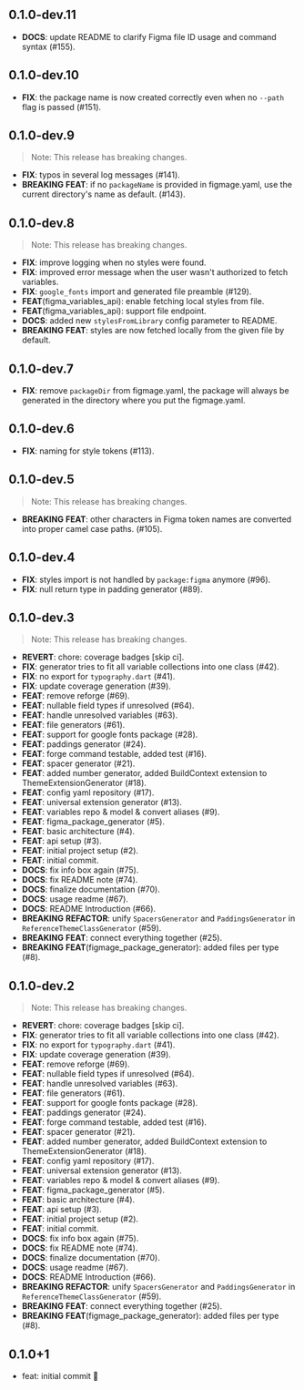 ## 0.1.0-dev.11

 - **DOCS**: update README to clarify Figma file ID usage and command syntax (#155).

## 0.1.0-dev.10

 - **FIX**: the package name is now created correctly even when no `--path` flag is passed (#151).

## 0.1.0-dev.9

> Note: This release has breaking changes.

 - **FIX**: typos in several log messages (#141).
 - **BREAKING** **FEAT**: if no `packageName` is provided in figmage.yaml, use the current directory's name as default. (#143).

## 0.1.0-dev.8

> Note: This release has breaking changes.

 - **FIX**: improve logging when no styles were found.
 - **FIX**: improved error message when the user wasn't authorized to fetch variables.
 - **FIX**: `google_fonts` import and generated file preamble (#129).
 - **FEAT**(figma_variables_api): enable fetching local styles from file.
 - **FEAT**(figma_variables_api): support file endpoint.
 - **DOCS**: added new `stylesFromLibrary` config parameter to README.
 - **BREAKING** **FEAT**: styles are now fetched locally from the given file by default.

## 0.1.0-dev.7

 - **FIX**: remove `packageDir` from figmage.yaml, the package will always be generated in the directory where you put the figmage.yaml.

## 0.1.0-dev.6

 - **FIX**: naming for style tokens (#113).

## 0.1.0-dev.5

> Note: This release has breaking changes.

 - **BREAKING** **FEAT**: other characters in Figma token names are converted into proper camel case paths. (#105).

## 0.1.0-dev.4

 - **FIX**: styles import is not handled by `package:figma` anymore (#96).
 - **FIX**: null return type in padding generator (#89).

## 0.1.0-dev.3

> Note: This release has breaking changes.

 - **REVERT**: chore: coverage badges [skip ci].
 - **FIX**: generator tries to fit all variable collections into one class (#42).
 - **FIX**: no export for `typography.dart` (#41).
 - **FIX**: update coverage generation (#39).
 - **FEAT**: remove reforge (#69).
 - **FEAT**: nullable field types if unresolved (#64).
 - **FEAT**: handle unresolved variables (#63).
 - **FEAT**: file generators (#61).
 - **FEAT**: support for google fonts package (#28).
 - **FEAT**: paddings generator (#24).
 - **FEAT**: forge command testable, added test (#16).
 - **FEAT**: spacer generator (#21).
 - **FEAT**: added number generator, added BuildContext extension to ThemeExtensionGenerator (#18).
 - **FEAT**: config yaml repository (#17).
 - **FEAT**: universal extension generator (#13).
 - **FEAT**: variables repo & model & convert aliases (#9).
 - **FEAT**: figma_package_generator (#5).
 - **FEAT**: basic architecture (#4).
 - **FEAT**: api setup (#3).
 - **FEAT**: initial project setup (#2).
 - **FEAT**: initial commit.
 - **DOCS**: fix info box again (#75).
 - **DOCS**: fix README note (#74).
 - **DOCS**: finalize documentation (#70).
 - **DOCS**: usage readme (#67).
 - **DOCS**: README Introduction (#66).
 - **BREAKING** **REFACTOR**: unify `SpacersGenerator` and `PaddingsGenerator` in `ReferenceThemeClassGenerator` (#59).
 - **BREAKING** **FEAT**: connect everything together (#25).
 - **BREAKING** **FEAT**(figmage_package_generator): added files per type (#8).

## 0.1.0-dev.2

> Note: This release has breaking changes.

 - **REVERT**: chore: coverage badges [skip ci].
 - **FIX**: generator tries to fit all variable collections into one class (#42).
 - **FIX**: no export for `typography.dart` (#41).
 - **FIX**: update coverage generation (#39).
 - **FEAT**: remove reforge (#69).
 - **FEAT**: nullable field types if unresolved (#64).
 - **FEAT**: handle unresolved variables (#63).
 - **FEAT**: file generators (#61).
 - **FEAT**: support for google fonts package (#28).
 - **FEAT**: paddings generator (#24).
 - **FEAT**: forge command testable, added test (#16).
 - **FEAT**: spacer generator (#21).
 - **FEAT**: added number generator, added BuildContext extension to ThemeExtensionGenerator (#18).
 - **FEAT**: config yaml repository (#17).
 - **FEAT**: universal extension generator (#13).
 - **FEAT**: variables repo & model & convert aliases (#9).
 - **FEAT**: figma_package_generator (#5).
 - **FEAT**: basic architecture (#4).
 - **FEAT**: api setup (#3).
 - **FEAT**: initial project setup (#2).
 - **FEAT**: initial commit.
 - **DOCS**: fix info box again (#75).
 - **DOCS**: fix README note (#74).
 - **DOCS**: finalize documentation (#70).
 - **DOCS**: usage readme (#67).
 - **DOCS**: README Introduction (#66).
 - **BREAKING** **REFACTOR**: unify `SpacersGenerator` and `PaddingsGenerator` in `ReferenceThemeClassGenerator` (#59).
 - **BREAKING** **FEAT**: connect everything together (#25).
 - **BREAKING** **FEAT**(figmage_package_generator): added files per type (#8).

## 0.1.0+1

- feat: initial commit 🎉
